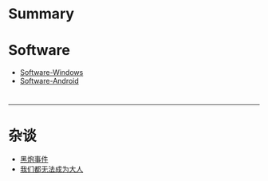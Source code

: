 # Summary

# Software

- [Software-Windows](./Software/Software-Windows.md)
- [Software-Android](./Software/Software-Android.md)
# []()

---

# 杂谈

- [黑炮事件](./杂谈/黑炮事件.md)
- [我们都无法成为大人](./杂谈/我们都无法成为大人.md)
